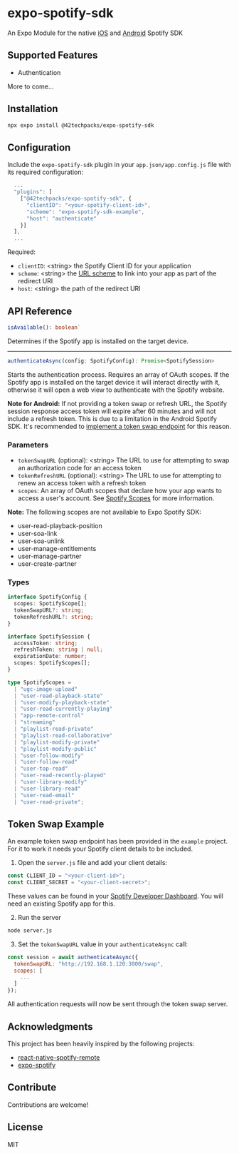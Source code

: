 # expo-spotify-sdk

An Expo Module for the native [iOS](https://github.com/spotify/ios-sdk/) and [Android](https://github.com/spotify/android-sdk/) Spotify SDK

## Supported Features

- Authentication

More to come...

## Installation

```sh
npx expo install @42techpacks/expo-spotify-sdk
```

## Configuration

Include the `expo-spotify-sdk` plugin in your `app.json/app.config.js` file with its required configuration:

```javascript
  ...
  "plugins": [
    ["@42techpacks/expo-spotify-sdk", {
      "clientID": "<your-spotify-client-id>",
      "scheme": "expo-spotify-sdk-example",
      "host": "authenticate"
    }]
  ],
  ...
```

Required:

- `clientID`: &lt;string&gt; the Spotify Client ID for your application
- `scheme`: &lt;string&gt; the [URL scheme](https://docs.expo.dev/versions/latest/config/app/#scheme) to link into your app as part of the redirect URI
- `host`: &lt;string&gt; the path of the redirect URI

## API Reference

```typescript
isAvailable(): boolean`
```

Determines if the Spotify app is installed on the target device.

---

```typescript
authenticateAsync(config: SpotifyConfig): Promise<SpotifySession>
```

Starts the authentication process. Requires an array of OAuth scopes. If the Spotify app is installed on the target device it will interact directly with it, otherwise it will open a web view to authenticate with the Spotify website.

**Note for Android:** If not providing a token swap or refresh URL, the Spotify session response access token will expire after 60 minutes and will not include a refresh token. This is due to a limitation in the Android Spotify SDK. It's recommended to [implement a token swap endpoint](#token-swap) for this reason.

### Parameters

- `tokenSwapURL` (optional): &lt;string&gt; The URL to use for attempting to swap an authorization code for an access token
- `tokenRefreshURL` (optional): &lt;string&gt; The URL to use for attempting to renew an access token with a refresh token
- `scopes`: An array of OAuth scopes that declare how your app wants to access a user's account. See [Spotify Scopes](https://developer.spotify.com/web-api/using-scopes/) for more information.

**Note:** The following scopes are not available to Expo Spotify SDK:

  - user-read-playback-position
  - user-soa-link
  - user-soa-unlink
  - user-manage-entitlements
  - user-manage-partner
  - user-create-partner

### Types

```typescript
interface SpotifyConfig {
  scopes: SpotifyScope[];
  tokenSwapURL?: string;
  tokenRefreshURL?: string;
}

interface SpotifySession {
  accessToken: string;
  refreshToken: string | null;
  expirationDate: number;
  scopes: SpotifyScopes[];
}

type SpotifyScopes =
  | "ugc-image-upload"
  | "user-read-playback-state"
  | "user-modify-playback-state"
  | "user-read-currently-playing"
  | "app-remote-control"
  | "streaming"
  | "playlist-read-private"
  | "playlist-read-collaborative"
  | "playlist-modify-private"
  | "playlist-modify-public"
  | "user-follow-modify"
  | "user-follow-read"
  | "user-top-read"
  | "user-read-recently-played"
  | "user-library-modify"
  | "user-library-read"
  | "user-read-email"
  | "user-read-private";
```

## Token Swap Example

An example token swap endpoint has been provided in the `example` project. For it to work it needs your Spotify client details to be included.

1. Open the `server.js` file and add your client details:

```javascript
const CLIENT_ID = "<your-client-id>";
const CLIENT_SECRET = "<your-client-secret>";
```

These values can be found in your [Spotify Developer Dashboard](https://developer.spotify.com/dashboard). You will need an existing Spotify app for this.

2. Run the server

```sh
node server.js
```

3. Set the `tokenSwapURL` value in your `authenticateAsync` call:

```javascript
const session = await authenticateAsync({
  tokenSwapURL: "http://192.168.1.120:3000/swap",
  scopes: [
    ...
  ]
});
```

All authentication requests will now be sent through the token swap server.

## Acknowledgments

This project has been heavily inspired by the following projects:

* [react-native-spotify-remote](https://github.com/cjam/react-native-spotify-remote)
* [expo-spotify](https://github.com/kvbalib/expo-spotify)

## Contribute

Contributions are welcome!

## License

MIT
